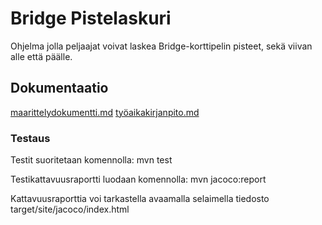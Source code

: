 # Bridge Pistelaskuri

Ohjelma jolla peljaajat voivat laskea Bridge-korttipelin pisteet, sekä viivan alle että päälle.


## Dokumentaatio
[maarittelydokumentti.md](https://github.com/sillameri/otm-harjoitustyo/blob/master/dokumentointi/maarittelydokumentti.md)
[työaikakirjanpito.md](https://github.com/sillameri/otm-harjoitustyo/blob/master/dokumentointi/ty%C3%B6aikakirjanpito.md)

### Testaus

Testit suoritetaan komennolla:  mvn test

Testikattavuusraportti luodaan komennolla: mvn jacoco:report

Kattavuusraporttia voi tarkastella avaamalla selaimella tiedosto target/site/jacoco/index.html
